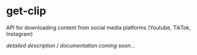 # get-clip
API for downloading content from social media platforms (Youtube, TikTok, Instagram)

*detailed description / documentation coming soon...*